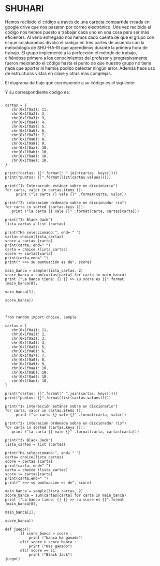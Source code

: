 # SHUHARI

Hemos recibido el código a través de una carpeta compartida creada en google drive que nos pasaron por correo electrónico. Una vez recibido el código nos hemos puesto a trabajar cada uno en una cosa para ser más eficientes. 
Al verlo entregado nos hemos dado cuenta de que el grupo con el que colaboramos dividió el codigo en tres partes de acuerdo con la metodología de SHU-HA-RI que aprendimos durante la primera hora de trabajo.
El grupo implementó a la perfección el método de trabajo, ciñéndose primero a los conocimientos del profesor y progresivamente fueron mejorando el código hasta el punto de que nuestro grupo no tiene nada que aportar ni hemos podido detectar ningún error. Además hace uso de estructuras vistas en clase y otras más complejas.

El diagrama de flujo que corresponde a su código es el siguiente:



Y su correspondiente código es:

```from random import choice, sample
 
cartas = {
   chr(0x1f0a1): 11,
   chr(0x1f0a2): 2,
   chr(0x1f0a3): 3,
   chr(0x1f0a4): 4,
   chr(0x1f0a5): 5,
   chr(0x1f0a6): 6,
   chr(0x1f0a7): 7,
   chr(0x1f0a8): 8,
   chr(0x1f0a9): 9,
   chr(0x1f0aa): 10,
   chr(0x1f0ab): 10,
   chr(0x1f0ad): 10,
   chr(0x1f0ae): 10,
}
 
print("cartas: {}".format(" ".join(cartas. keys())))
print("puntos: {}".format(list(cartas.values())))
 
print("1\ Interacción estánar sobre un diccionario")
for carta, valor in cartas.items ():
     print ("la carta {} vale {}" .format(carta, valor))
 
print("2\ interación ordenada sobre un diccionador rio")
for carta in sorted (cartas.keys ()):
   print ("la carta {} vale {}" .format(carta, cartas[carta]))
 
print("3\ Black Jack")
lista_cartas = list (cartas)
 
print("Ha seleccionado:", end= " ")
carta= choice(lista_cartas)
score = cartas [carta]
print(carta, end=" ")
carta = choice (lista_cartas)
score += cartas[carta]
print(carta,end=" ")
print(" >>> su puntuación es de", score)
 
main_banca = sample(lista_cartas, 2)
score_banca = sum(cartas[carta] for carta in main_banca)
print ("La banca tiene: {} {} >> su score es {}".format (main_banca[0],
                                                           main_banca[1],
                                                           score_banca))
                                                           
                                                           
                                                           
from random import choice, sample
 
cartas = {
   chr(0x1f0a1): 11,
   chr(0x1f0a2): 2,
   chr(0x1f0a3): 3,
   chr(0x1f0a4): 4,
   chr(0x1f0a5): 5,
   chr(0x1f0a6): 6,
   chr(0x1f0a7): 7,
   chr(0x1f0a8): 8,
   chr(0x1f0a9): 9,
   chr(0x1f0aa): 10,
   chr(0x1f0ab): 10,
   chr(0x1f0ad): 10,
   chr(0x1f0ae): 10,
}
 
print("cartas: {}".format(" ".join(cartas. keys())))
print("puntos: {}".format(list(cartas.values())))
 
print("1\ Interacción estánar sobre un diccionario")
for carta, valor in cartas.items ():
     print ("la carta {} vale {}" .format(carta, valor))
 
print("2\ interación ordenada sobre un diccionador rio")
for carta in sorted (cartas.keys ()):
   print ("la carta {} vale {}" .format(carta, cartas[carta]))
 
print("3\ Black Jack")
lista_cartas = list (cartas)
 
print("Ha seleccionado:", end= " ")
carta= choice(lista_cartas)
score = cartas [carta]
print(carta, end=" ")
carta = choice (lista_cartas)
score += cartas[carta]
print(carta,end=" ")
print(" >>> su puntuación es de", score)
 
main_banca = sample(lista_cartas, 2)
score_banca = sum(cartas[carta] for carta in main_banca)
print ("La banca tiene: {} {} >> su score es {}".format (main_banca[0],
                                                           main_banca[1],
                                                           score_banca))
 
def juego():
       if score_banca > score :
           print ("banca ha ganado")
       elif score > score_banca :
           print ("Has ganado")
       elif score == 21:
           print ("Black Jack")
juego()
                                                           
                                                           
                                    
